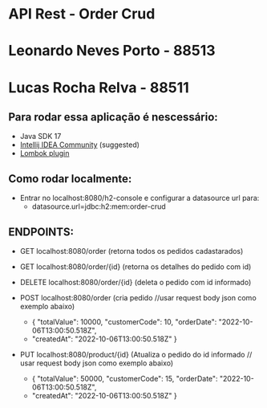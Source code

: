 # API Rest - Order Crud

# Leonardo Neves Porto - 88513
# Lucas Rocha Relva - 88511

## Para rodar essa aplicação é nescessário:

- Java SDK 17
- [Intellij IDEA Community](https://www.jetbrains.com/pt-br/idea/) (suggested)
- [Lombok plugin](https://projectlombok.org/)

## Como rodar localmente:

- Entrar no localhost:8080/h2-console e configurar a datasource url para:
  - datasource.url=jdbc:h2:mem:order-crud

## ENDPOINTS:

- GET localhost:8080/order (retorna todos os pedidos cadastarados)

- GET localhost:8080/order/{id} (retorna os detalhes do pedido com id)

- DELETE localhost:8080/order/{id} (deleta o pedido com id informado)

- POST localhost:8080/order (cria pedido //usar request body json como exemplo abaixo)
    - {
      "totalValue": 10000,
      "customerCode": 10,
      "orderDate": "2022-10-06T13:00:50.518Z",
    - "createdAt": "2022-10-06T13:00:50.518Z"
      }

- PUT localhost:8080/product/{id} (Atualiza o pedido do id informado // usar request body json como exemplo abaixo)
    - {
      "totalValue": 50000,
      "customerCode": 15,
      "orderDate": "2022-10-06T13:00:50.518Z",
    - "createdAt": "2022-10-06T13:00:50.518Z"
      }